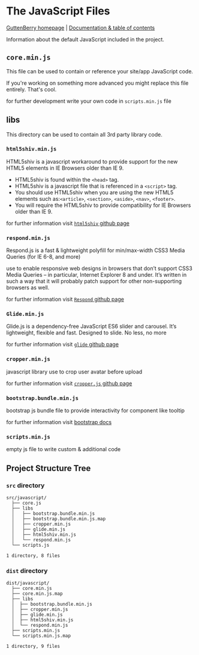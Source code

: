 # The JavaScript Files

[GuttenBerry homepage][homepage] | [Documentation & table of contents](TOC.md)

[homepage]: <https://mohammed-taysser.github.io/Gutenberry/>
[cropper]: <https://github.com/fengyuanchen/cropperjs>
[html5shiv]: <https://github.com/aFarkas/html5shiv>
[Respond]: <https://github.com/scottjehl/Respond>
[glide]: <https://github.com/glidejs/glide>

Information about the default JavaScript included in the project.

## `core.min.js`

This file can be used to contain or reference your site/app JavaScript code.

If you're working on something more advanced you might replace this file entirely.
That's cool.

for further development write your own code in  `scripts.min.js` file

## libs

This directory can be used to contain all 3rd party library code.

### `html5shiv.min.js`

HTML5shiv is a javascript workaround to provide support for the new HTML5 elements in IE Browsers older than IE 9.

- HTML5shiv is found within the `<head>` tag.
- HTML5shiv is a javascript file that is referenced in a `<script>` tag.
- You should use HTML5shiv when you are using the new HTML5 elements such as:`<article>`, `<section>`, `<aside>`, `<nav>`, `<footer>`.
- You will require the HTML5shiv to provide compatibility for IE Browsers older than IE 9.

for further information visit [`html5shiv` github page][html5shiv]

### `respond.min.js`

Respond.js is a fast & lightweight polyfill for min/max-width CSS3 Media Queries (for IE 6-8, and more)

use to enable responsive web designs in browsers that don’t support CSS3 Media Queries – in particular, Internet Explorer 8 and under. It’s written in such a way that it will probably patch support for other non-supporting browsers as well.

for further information visit [`Respond` github page][Respond]

### `Glide.min.js`

Glide.js is a dependency-free JavaScript ES6 slider and carousel. It’s lightweight, flexible and fast. Designed to slide. No less, no more

for further information visit [`glide` github page][glide]

### `cropper.min.js`

javascript library use to crop user avatar before upload

for further information visit [`cropper.js` github page][cropper]

### `bootstrap.bundle.min.js`

bootstrap js bundle file to provide interactivity for component like tooltip

for further information visit [bootstrap docs](https://getbootstrap.com/docs/5.1/getting-started/javascript/)

### `scripts.min.js`

empty js file to write custom & additional code

## Project Structure Tree

### `src` directory

```text
src/javascript/
  ├── core.js
  ├── libs
  │   ├── bootstrap.bundle.min.js
  │   ├── bootstrap.bundle.min.js.map
  │   ├── cropper.min.js
  │   ├── glide.min.js
  │   ├── html5shiv.min.js
  │   └── respond.min.js
  └── scripts.js

1 directory, 8 files
```

### `dist` directory

```text
dist/javascript/
  ├── core.min.js
  ├── core.min.js.map
  ├── libs
  │  ├── bootstrap.bundle.min.js
  │  ├── cropper.min.js
  │  ├── glide.min.js
  │  ├── html5shiv.min.js
  │  └── respond.min.js
  ├── scripts.min.js
  └── scripts.min.js.map

1 directory, 9 files
```
